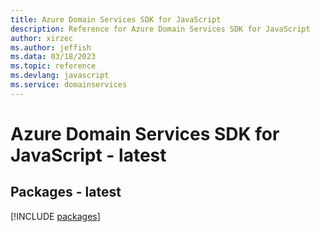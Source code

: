 ```yaml
---
title: Azure Domain Services SDK for JavaScript
description: Reference for Azure Domain Services SDK for JavaScript
author: xirzec
ms.author: jeffish
ms.data: 03/18/2023
ms.topic: reference
ms.devlang: javascript
ms.service: domainservices
---
```

# Azure Domain Services SDK for JavaScript - latest
## Packages - latest
[!INCLUDE [packages](domain-services-index.md)]